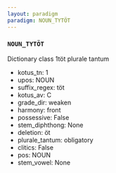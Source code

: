 ```yaml
---
layout: paradigm
paradigm: NOUN_TYTÖT
---
```

### ` NOUN_TYTÖT `

Dictionary class 1töt plurale tantum
* kotus_tn: 1
* upos: NOUN
* suffix_regex: töt
* kotus_av: C
* grade_dir: weaken
* harmony: front
* possessive: False
* stem_diphthong: None
* deletion: öt
* plurale_tantum: obligatory
* clitics: False
* pos: NOUN
* stem_vowel: None

